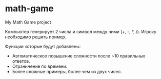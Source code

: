 # math-game
My Math Game project

Компьютер генерирует 2 числа и символ между ними (+, -, *, /). 
Игроку необходимо решить пример.

Функции которые будут добавлены:
  * Автоматическое повышение сложности после ~10 правильных ответов.
  * Ограничение по времени.
  * Более сложные примеры, более чем из двух чисел.
